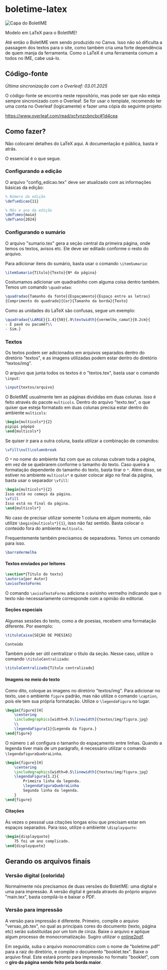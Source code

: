 # boletime-latex

![Capa do BoletIME](https://camat.ime.usp.br/images/boletime/newsletter/capa_fundo_branco.jpg)

Modelo em LaTeX para o BoletIME!

Até então o BoletIME vem sendo produzido no Canva. Isso não só dificulta a passagem dos textos para o site, como também cria uma forte dependência de quem manja da ferramenta. Como o LaTeX é uma ferramenta comum a todos no IME, cabe usá-lo.

## Código-fonte

_Última sincronização com o Overleaf: 03.01.2025_

O código-fonte se encontra neste repositório, mas pode ser que não esteja sempre sincronizado com o Overleaf. Se for usar o template, recomendo ter uma conta no Overleaf (logicamente) e fazer uma cópia do seguinte projeto:

https://www.overleaf.com/read/xcfynzcbncbc#1d4cea

## Como fazer?

Não colocarei detalhes do LaTeX aqui. A documentação é pública, basta ir atrás.

O essencial é o que segue.

### Configurando a edição

O arquivo "config_edicao.tex" deve ser atualizado com as informações básicas da edição:

```latex
% Número da edição
\def\edicao{11}

% Mês e ano da edição
\def\mes{maio}
\def\ano{2024}
```

### Configurando o sumário

O arquivo "sumario.tex" gera a seção central da primeira página, onde temos os textos, avisos etc. Ele deve ser editado conforme o resto do arquivo.

Para adicionar itens do sumário, basta usar o comando `\itemSumario`:

```latex
\itemSumario{Título}{Texto}{Nº da página}
```

Costumamos adicionar um quadradinho com alguma coisa dentro também. Temos um comando  `\quadradao`:

```latex
\quadradao{Tamanho da fonte}{Espaçamento}{Espaço entre as letras}
{Comprimento do quadrado}{Cor}{Tamanho da borda}{Texto}
```

Como as unidades do LaTeX são confusas, segue um exemplo:

```latex
\quadradao{\LARGE}{1.4}{50}{.9\textwidth}{vermelho_camat}{0.2cm}{
- É pavê ou pacumê?\\
- Sim.}
```

### Textos

Os textos podem ser adicionados em arquivos separados dentro do diretório "textos", e as imagens utilizadas podem estar dentro do diretório "textos/img".

O arquivo que junta todos os textos é o "textos.tex", basta usar o comando `\input`:

```latex
\input{textos/arquivo}
```

O BoletIME usualmente tem as páginas divididas em duas colunas. Isso é feito através do pacote `multicols`. Dentro do arquivo "texto.tex", o que quiser que esteja formatado em duas colunas precisa estar dentro do ambiente `multicols`:

```latex
\begin{multicols*}{2}
pipipi pópópó
\end{multicols*}
```

Se quiser ir para a outra coluna, basta utilizar a combinação de comandos:

```latex
\vfill\null\columnbreak
```

O `*` no nome do ambiente faz com que as colunas cubram toda a página, em vez de se quebrarem conforme o tamanho do texto. Caso queira a formatação dependente do tamanho do texto, basta tirar o `*`. Além disso, se estiver no ambiente `multicols*` e quiser colocar algo no final da página, basta usar o separador `\vfill`:

```latex
\begin{multicols*}{2}
Isso está no começo da página.
\vfill
Isso está no final da página.
\end{multicols*}
```

No caso de precisar utilizar somente 1 coluna em algum momento, não utilize `\begin{multicols*}{1}`, isso não faz sentido. Basta colocar o conteúdo fora do ambiente `multicols`.

Frequentemente também precisamos de separadores. Temos um comando para isso.

```latex
\barraVermelha
```

#### Textos enviados por leitores

```latex
\section*{Título do texto}
\autoria{por Autor}
\avisoTextoForms
```

O comando `\avisoTextoForms` adiciona o avisinho vermelho indicando que o texto não necessariamente corresponde com a opinião do editorial.

#### Seções especiais

Algumas sessões do texto, como a de poesias, recebem uma formatação diferente. Por exemplo:

```latex
\tituloCaixa{SEÇÃO DE POESIAS}

Conteúdo
```

Também pode ser útil centralizar o título da seção. Nesse caso, utilize o comando `\tituloCentralizado`:

```latex
\tituloCentralizado{Título centralizado}
```

#### Imagens no meio do texto

Como dito, coloque as imagens no diretório "textos/img". Para adicionar no texto, use o ambiente `figure` padrão, mas não utilize o comando `\caption`, pois ele tem sua própria formatação. Utilize o `\legendaFigura` no lugar.

```latex
\begin{figure}[H]
    \centering
    \includegraphics[width=0.5\linewidth]{textos/img/figura.jpg}
    \\
    \legendaFigura{1}{Legenda da figura.}
\end{figure}
```

O número `1` ali configura o tamanho do espaçamento entre linhas. Quando a legenda tiver mais de um parágrafo, é necessário utilizar o comando `\legendafiguraQuebraLinha`.

```latex
\begin{figure}[H]
    \centering
    \includegraphics[width=0.5\linewidth]{textos/img/figura.jpg}
    \legendaFigura{1.2}{
        Primeira linha da legenda.
        \legendaFiguraQuebraLinha
        Segunda linha da legenda.
    }
\end{figure}
```

#### Citações

Às vezes o pessoal usa citações longas e/ou que precisam estar em espaços separados. Para isso, utilize o ambiente `\displayquote`:

```latex
\begin{displayquote}
    75 foi um ano complicado.
\end{displayquote}
```

## Gerando os arquivos finais

### Versão digital (colorida)

Normalmente nós precisamos de duas versões do BoletIME: uma digital e uma para impressão. A versão digital é gerada através do próprio arquivo "main.tex", basta compilá-lo e baixar o PDF.

### Versão para impressão

A versão para impressão é diferente. Primeiro, compile o arquivo "versao_pb.tex", no qual as principais cores do documento (texto, página etc) serão substituídas por um tom de cinza. Baixe o arquivo e aplique algum processo de monocromatização. Sugiro utilizar o [online2pdf](https://online2pdf.com/pdf-change-color-to-black-and-white).

Em seguida, suba o arquivo monocromático com o nome de "boletime.pdf" para a raiz do diretório, e compile o documento "booklet.tex". Baixe o arquivo final. Este estará pronto para impressão no formato "booklet", com o **giro da página sendo feito pela borda maior**.
